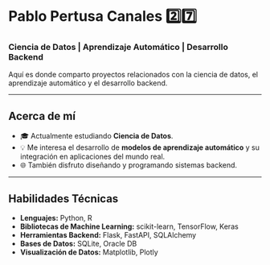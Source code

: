 # Pablo Pertusa Canales 2️⃣7️⃣ 

### Ciencia de Datos | Aprendizaje Automático | Desarrollo Backend  

Aquí es donde comparto proyectos relacionados con la ciencia de datos, el aprendizaje automático y el desarrollo backend.

---

## Acerca de mí  
- 🎓 Actualmente estudiando **Ciencia de Datos**.  
- 💡 Me interesa el desarrollo de **modelos de aprendizaje automático** y su integración en aplicaciones del mundo real.  
- 🌐 También disfruto diseñando y programando sistemas backend.  

---

## Habilidades Técnicas  
- **Lenguajes:** Python, R  
- **Bibliotecas de Machine Learning:** scikit-learn, TensorFlow, Keras  
- **Herramientas Backend:** Flask, FastAPI, SQLAlchemy
- **Bases de Datos:** SQLite, Oracle DB
- **Visualización de Datos:** Matplotlib, Plotly
